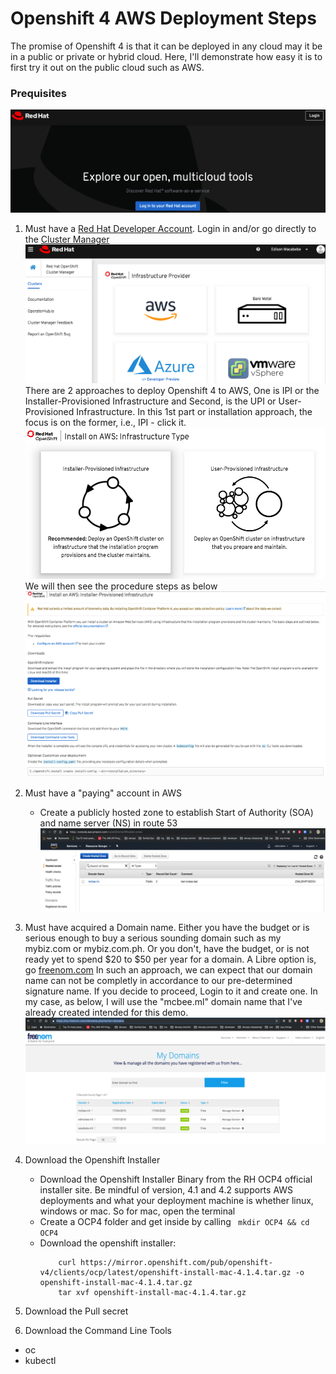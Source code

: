 # Openshift 4 AWS Deployment Steps

The promise of Openshift 4 is that it can be deployed in any cloud may it be in a public or private or hybrid cloud. Here, I'll demonstrate how easy it is to first try it out on the public cloud such as AWS.

### Prequisites
![RedHat Landing Page](https://github.com/edmacabebe/openangles/blob/master/images/rh-landing.png "Red Hat Developer SSO")
1. Must have a [Red Hat Developer Account](https://cloud.redhat.com/). Login in and/or go directly to the [Cluster Manager](https://cloud.redhat.com/openshift/install)
![RedHat Landing Page](https://github.com/edmacabebe/openangles/blob/master/images/rh-multicloud-install-portal.png "Red Hat Developer SSO")
There are 2 approaches to deploy Openshift 4 to AWS, One is IPI or the Installer-Provisioned Infrastructure and Second, is the UPI or User-Provisioned Infrastructure. In this 1st part or installation approach, the focus is on the former, i.e., IPI - click it. 
![Install approaches](https://github.com/edmacabebe/openangles/blob/master/images/rh-ipi.png "Openshift AWS IPI")
We will then see the procedure steps as below
![AWS IPI Procedures](https://github.com/edmacabebe/openangles/blob/master/images/rh-aws-procedures.png "Openshift AWS IPI Procedures")
2. Must have a "paying" account in AWS
    - Create a publicly hosted zone to establish Start of Authority (SOA) and name server (NS) in route 53
    ![AWS Hosted Zone](https://github.com/edmacabebe/openangles/blob/master/images/aws-hostedzone.png "hosted zone")    
3. Must have acquired a Domain name. Either you have the budget or is serious enough to buy a serious sounding domain such as my mybiz.com or mybiz.com.ph. Or you don't, have the budget, or is not ready yet to spend $20 to $50 per year for a domain. A Libre option is, go [freenom.com](https://www.freenom.com) In such an approach, we can expect that our domain name can not be completly in accordance to our pre-determined signature name. If you decide to proceed, Login to it and create one. In my case, as below, I will use the "mcbee.ml" domain name that I've already created intended for this demo.
![My freenom domains dashboard](https://github.com/edmacabebe/openangles/blob/master/images/freenom.png "freenom.com dashboard") 
4. Download the Openshift Installer
    - Download the Openshift Installer Binary from the RH OCP4 official installer site. Be mindful of version, 4.1 and 4.2 supports AWS deployments and what your deployment machine is whether linux, windows or mac. So for mac, open the terminal
    - Create a OCP4 folder and get inside by calling
        ` mkdir OCP4 && cd OCP4`
    - Download the openshift installer:
        ```
            curl https://mirror.openshift.com/pub/openshift-v4/clients/ocp/latest/openshift-install-mac-4.1.4.tar.gz -o openshift-install-mac-4.1.4.tar.gz
            tar xvf openshift-install-mac-4.1.4.tar.gz
        ```     

5. Download the Pull secret
6. Download the Command Line Tools
* oc
* kubectl





